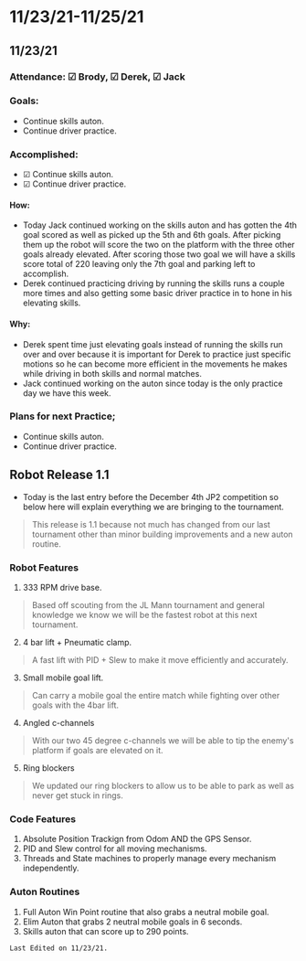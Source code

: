 # 11/23/21-11/25/21
## 11/23/21
### Attendance: &#9745; Brody, &#9745; Derek, &#9745; Jack
### Goals:
- Continue skills auton.
- Continue driver practice.

### Accomplished:
- &#9745; Continue skills auton.
- &#9745; Continue driver practice.

#### How:
- Today Jack continued working on the skills auton and has gotten the 4th goal scored as well as picked up the 5th and 6th goals. After picking them up the robot will score the two on the platform with the three other goals already elevated. After scoring those two goal we will have a skills score total of 220 leaving only the 7th goal and parking left to accomplish.
- Derek continued practicing driving by running the skills runs a couple more times and also getting some basic driver practice in to hone in his elevating skills.
#### Why:
- Derek spent time just elevating goals instead of running the skills run over and over because it is important for Derek to practice just specific motions so he can become more efficient in the movements he makes while driving in both skills and normal matches.
- Jack continued working on the auton since today is the only practice day we have this week.

### Plans for next Practice;
- Continue skills auton.
- Continue driver practice.



## Robot Release 1.1
- Today is the last entry before the December 4th JP2 competition so below here will explain everything we are bringing to the tournament.
> This release is 1.1 because not much has changed from our last tournament other than minor building improvements and a new auton routine.

### Robot Features
1. 333 RPM drive base.
> Based off scouting from the JL Mann tournament and general knowledge we know we will be the fastest robot at this next tournament.

2. 4 bar lift + Pneumatic clamp.
> A fast lift with PID + Slew to make it move efficiently and accurately.

3. Small mobile goal lift.
> Can carry a mobile goal the entire match while fighting over other goals with the 4bar lift.

4. Angled c-channels
> With our two 45 degree c-channels we will be able to tip the enemy's platform if goals are elevated on it.

5. Ring blockers
> We updated our ring blockers to allow us to be able to park as well as never get stuck in rings.

### Code Features
1. Absolute Position Trackign from Odom AND the GPS Sensor.
2. PID and Slew control for all moving mechanisms.
3. Threads and State machines to properly manage every mechanism independently.

### Auton Routines
1. Full Auton Win Point routine that also grabs a neutral mobile goal.
2. Elim Auton that grabs 2 neutral mobile goals in 6 seconds.
3. Skills auton that can score up to 290 points.

```{important}
Last Edited on 11/23/21.
```